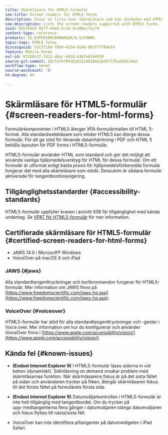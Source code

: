 ```yaml
---
title: Skärmläsare för HTML5-formulär
seo-title: Screen readers for HTML5 forms
description: Visar en lista över skärmläsare som kan användas med HTML5-formulär.
seo-description: Lists the screen readers supported with HTML5 forms.
uuid: 035354e2-957f-4eb6-bc16-4ca96ec7ac74
content-type: reference
products: SG_EXPERIENCEMANAGER/6.5/FORMS
topic-tags: hTML5_forms
discoiquuid: 53c57180-7004-4534-9146-603f7770a6fe
feature: Mobile Forms
exl-id: 07d20c2f-7d13-48ac-8d58-b367eb194558
source-git-commit: 18cfefb794382b5314b18a62645f1fba28d314a2
workflow-type: tm+mt
source-wordcount: '0'
ht-degree: 0%

---
```


# Skärmläsare för HTML5-formulär {#screen-readers-for-html-forms}

Formulärkomponenter i HTML5 återger XFA-formulärmallen till HTML 5-format. Alla standardwebbläsare som stöder HTML5 kan återge dessa formulär. För att ge stöd för liknande datainhämtning i PDF och HTML 5 behålls layouten för PDF forms i HTML5-formulär.

HTML5-formulär använder HTML som standard och gör det möjligt att använda vanliga hjälpmedelsverktyg för HTML för dessa formulär. Om ett formulär är utformat enligt bästa praxis för hjälpmedelsförberedda formulär fungerar det med alla skärmläsare som stöds. Dessutom är sådana formulär aktiverade för tangentbordsnavigering.

## Tillgänglighetsstandarder {#accessibility-standards}

HTML5-formulär uppfyller kraven i avsnitt 508 för tillgänglighet med kända undantag. Se [VPAT för HTML5-formulär](https://www.adobe.com/content/dam/cc1/en/accessibility/compliance/pdfs/adobe-livecycle-es4-section-508-vpat-portfolio.pdf) för mer information.

## Certifierade skärmläsare för HTML5-formulär {#certified-screen-readers-for-html-forms}

* JAWS 14.0 i Microsoft® Windows
* VoiceOver på macOS X och iPad

### JAWS {#jaws}

Alla standardtangenttryckningar och kortkommandon fungerar för HTML5-formulär. Mer information om JAWS finns på [https://www.freedomscientific.com/jaws-hq.asp](https://www.freedomscientific.com/jaws-hq.asp).

### VoiceOver {#voiceover}

HTML5-formulär har stöd för alla standardtangenttryckningar och -gester i Voice over. Mer information om hur du konfigurerar och använder VoiceOver finns i [https://www.apple.com/accessibility/vision/](https://www.apple.com/accessibility/vision/).

## Kända fel {#known-issues}

* **(Endast Internet Explorer 9)** I HTML5-formulär läses sidorna in vid behov (dynamiskt). Sidinläsning on demand orsakar problem med skärmläsarnas funktion. När skärmläsarens fokus är på det sista fältet på sidan och användaren trycker på fliken, återgår skärmläsaren fokus till det första fältet på formulärets första sida.
* **(Endast Internet Explorer 9)** Datumväljarkontrollen i HTML5-formulär är inte helt tillgänglig med tangentbordet. Om du trycker på upp-/nedtangenterna flera gånger i datumväljaren stängs datumväljaren och fokus flyttas till nästa/sista fält.

* VoiceOver kan inte identifiera piltangenter på datumwidgeten i iPad Safari.
